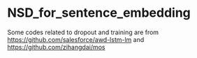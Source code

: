 # NSD_for_sentence_embedding

Some codes related to dropout and training are from https://github.com/salesforce/awd-lstm-lm and https://github.com/zihangdai/mos
